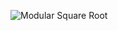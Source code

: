 
![Modular Square Root](https://github.com/Riddhiman2005/CryptoHack-Solutions/assets/130882317/1ff82499-bbc6-4658-bfc8-bbb887171af4)

